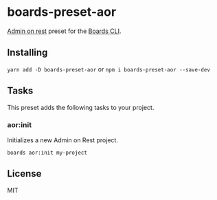 # boards-preset-aor

[Admin on rest](https://marmelab.com/admin-on-rest) preset for the [Boards CLI](https://github.com/SpoonX/boards-cli).

## Installing

`yarn add -D boards-preset-aor` or `npm i boards-preset-aor --save-dev`

## Tasks

This preset adds the following tasks to your project.

### aor:init

Initializes a new Admin on Rest project.

`boards aor:init my-project`

## License

MIT
